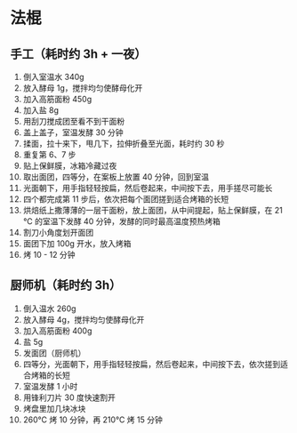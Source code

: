 # 法棍

## 手工（耗时约 3h + 一夜）
1. 倒入室温水 340g
2. 放入酵母 1g，搅拌均匀使酵母化开
3. 加入高筋面粉 450g
4. 加入盐 8g
5. 用刮刀搅成团至看不到干面粉
6. 盖上盖子，室温发酵 30 分钟
7. 揉面，拉十来下，甩几下，拉伸折叠至光面，耗时约 30 秒
8. 重复第 6、7 步
9. 贴上保鲜膜，冰箱冷藏过夜
10. 取出面团，四等分，在案板上放置 40 分钟，回到室温
11. 光面朝下，用手指轻轻按扁，然后卷起来，中间按下去，用手搓尽可能长
12. 四个都完成第 11 步后，依次把每个面团搓到适合烤箱的长短
13. 烘焙纸上撒薄薄的一层干面粉，放上面团，从中间提起，贴上保鲜膜，在 21 ℃ 的室温下发酵 40 分钟，发酵的同时最高温度预热烤箱
14. 割刀小角度划开面团
15. 面团下加 100g 开水，放入烤箱
16. 烤 10 - 12 分钟

## 厨师机（耗时约 3h）
1. 倒入温水 260g
2. 放入酵母 4g，搅拌均匀使酵母化开
3. 加入高筋面粉 400g
4. 盐 5g
5. 发面团（厨师机）
6. 四等分，光面朝下，用手指轻轻按扁，然后卷起来，中间按下去，依次搓到适合烤箱的长短
7. 室温发酵 1 小时
8. 用锋利刀片 30 度快速割开
9. 烤盘里加几块冰块
10. 260℃ 烤 10 分钟，再 210℃ 烤 15 分钟
